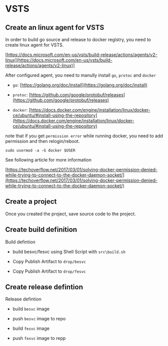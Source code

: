# VSTS

## Create an linux agent for VSTS

In order to build go source and release to docker registry, you need to create linux agent for VSTS.

[https://docs.microsoft.com/en-us/vsts/build-release/actions/agents/v2-linux](https://docs.microsoft.com/en-us/vsts/build-release/actions/agents/v2-linux)]

After configured agent, you need to manully install `go`, `protoc` and `docker`

- `go`: [https://golang.org/doc/install](https://golang.org/doc/install)

- `protoc`: [https://github.com/google/protobuf/releases](https://github.com/google/protobuf/releases)

- `docker`: [https://docs.docker.com/engine/installation/linux/docker-ce/ubuntu/#install-using-the-repository](https://docs.docker.com/engine/installation/linux/docker-ce/ubuntu/#install-using-the-repository)

note that if you get `permission error` while running docker, you need to add permission and then relogin/reboot. 

```
sudo usermod -a -G docker $USER
```

See following article for more information

[https://techoverflow.net/2017/03/01/solving-docker-permission-denied-while-trying-to-connect-to-the-docker-daemon-socket/](https://techoverflow.net/2017/03/01/solving-docker-permission-denied-while-trying-to-connect-to-the-docker-daemon-socket/)

## Create a project

Once you created the project, save source code to the project.

## Create build definition

Build defintion

- build besvc/fesvc using Shell Script with `src\build.sh`

- Copy Publish Artifact to `drop/besvc`

- Copy Publish Artifact to `drop/fesvc`

## Create release defintion

Release defintion

- build `besvc` image

- push `besvc` image to repo

- build `fesvc` image

- push `fesvc` image to repp
